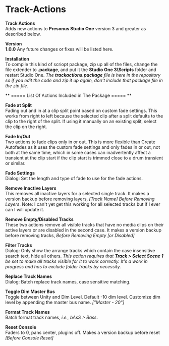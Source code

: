 # Track-Actions
**Track Actions**<br>
Adds new actions to **Presonus Studio One** version 3 and greater as described below.  <br>

**Version** <br>
**1.0.0**  <bf>
Any future changes or fixes will be listed here.

**Installation** <br>
To compile this kind of scriopt package, zip up all of the files, change the file extender to **.package**, and put it the **Studio One 3\Scripts** folder and restart Studio One. *The **trackactions.package** file is here in the repository so if you edit the code and zip it up again, don't include that package file in the zip file.*

** ===== List Of Actions Included in The Package ===== **<br>

  **Fade at Split**<br>
  Fading out and in at a clip split point based on custom fade settings. This works from right to left because the selected clip after a split defaults to the clip to the right of the split. If using it manually on an existing split, select the clip on the right.

  **Fade In/Out**<br>
  Two actions to fade clips only in or out. This is more flexible than Create Autofades as it uses the custom fade settings and only fades in or out, not both at the same time, which in some cases can inadvertently affect a transient at the clip start if the clip start is trimmed close to a drum transient or similar.

  **Fade Settings**<br>
  Dialog: Set the length and type of fade to use for the fade actions.

  **Remove Inactive Layers**<br>
  This removes all inactive layers for a selected single track. It makes a version backup before removing layers, *[Track Name] Before 
  Removing Layers*.  Note: I can't yet get this working for all selected tracks but if I ever can I will update it.

  **Remove Empty/Disabled Tracks**<br>
  These two actions remove all visible tracks that have no media clips on their active layers or are disabled in the second case. It makes a version backup before removing tracks, *Before Removing Empty [or Disabled]*

  **Filter Tracks**<br>
  Dialog: Only show the arrange tracks which contain the case insensitive search text, hide all others. *This action requires that **Track > Select Scene 1** be set to make all tracks visible for it to work correctly. It's a work in progress and has to exclude folder tracks by necessity.*

  **Replace Track Names**<br>
  Dialog: Batch replace track names, case sensitive matching.

  **Toggle Dim Master Bus**<br>
  Toggle between Unity and Dim Level. Default -10 dim level. Customize dim level by appending the master bus name. *["Master - 20"]*

  **Format Track Names**<br>
  Batch format track names, *i.e., bAsS > Bass*.

  **Reset Console**<br>
  Faders to 0, pans center, plugins off. Makes a version backup before reset *[Before Console Reset]*
